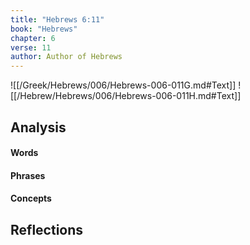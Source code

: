 ```yaml
---
title: "Hebrews 6:11"
book: "Hebrews"
chapter: 6
verse: 11
author: Author of Hebrews
---
```

![[/Greek/Hebrews/006/Hebrews-006-011G.md#Text]]
![[/Hebrew/Hebrews/006/Hebrews-006-011H.md#Text]]

## Analysis

#### Words

#### Phrases

#### Concepts

## Reflections
